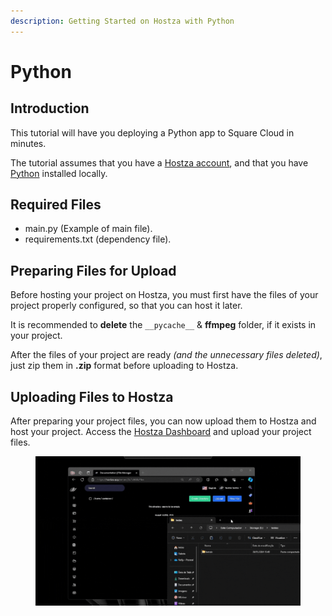 ```yaml
---
description: Getting Started on Hostza with Python
---
```


# Python

## Introduction

This tutorial will have you deploying a Python app to Square Cloud in minutes.

The tutorial assumes that you have a [Hostza account](https://hostza.app/auth/login), and that you have [Python](https://www.python.org/downloads/) installed locally.

## Required Files <a href="#required-files" id="required-files"></a>

* main.py (Example of main file).
* requirements.txt (dependency file).

## Preparing Files for Upload

Before hosting your project on Hostza, you must first have the files of your project properly configured, so that you can host it later.

It is recommended to **delete** the `__pycache__` & **ffmpeg** folder, if it exists in your project.

After the files of your project are ready _(and the unnecessary files deleted)_, just zip them in **.zip** format before uploading to Hostza.

## Uploading Files to Hostza

After preparing your project files, you can now upload them to Hostza and host your project. Access the [Hostza Dashboard](https://hostza.app/auth/login) and upload your project files.

<figure><img src="../.gitbook/assets/upload.gif" alt=""><figcaption></figcaption></figure>

